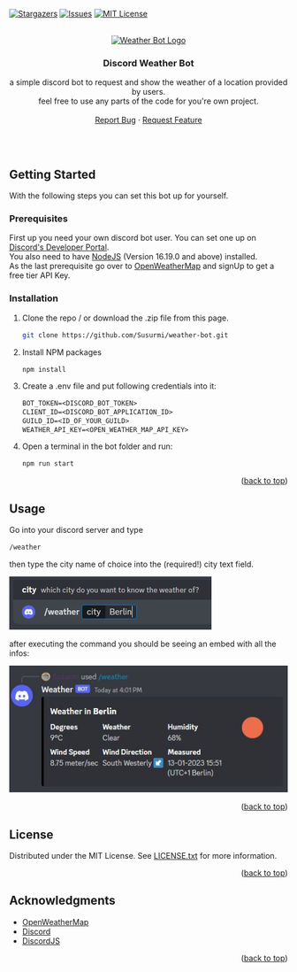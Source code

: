 <a name="readme-top"></a>

[![Stargazers][stars-shield]][stars-url]
[![Issues][issues-shield]][issues-url]
[![MIT License][license-shield]][license-url]

<!-- PROJECT LOGO -->
<br />
<div align="center">
  <a href="https://github.com/susurmi/weather-bot">
    <img src="https://cdn0.iconfinder.com/data/icons/weather-line-19/32/Sunny-64.png" alt="Weather Bot Logo" width="80" height="80">
  </a>

<h3 align="center">Discord Weather Bot</h3>

  <p align="center">
    a simple discord bot to request and show the weather of a location provided by users.<br />
    feel free to use any parts of the code for you're own project.
    <br />
    <br />
    <a href="https://github.com/susurmi/weather-bot/issues">Report Bug</a>
    ·
    <a href="https://github.com/susurmi/weather-bot/issues">Request Feature</a>
  </p>
</div>

<!-- GETTING STARTED -->

<br><br>

## Getting Started

With the following steps you can set this bot up for yourself.

### Prerequisites

First up you need your own discord bot user. You can set one up on [Discord's Developer Portal](https://discord.com/developers/applications).<br>
You also need to have [NodeJS](https://nodejs.org/en/) (Version 16.19.0 and above) installed.<br>
As the last prerequisite go over to [OpenWeatherMap](https://openweathermap.org/) and signUp to get a free tier API Key.

### Installation

1. Clone the repo / or download the .zip file from this page.
   ```sh
   git clone https://github.com/Susurmi/weather-bot.git
   ```
2. Install NPM packages
   ```sh
   npm install
   ```
3. Create a .env file and put following credentials into it:

   ```env
   BOT_TOKEN=<DISCORD_BOT_TOKEN>
   CLIENT_ID=<DISCORD_BOT_APPLICATION_ID>
   GUILD_ID=<ID_OF_YOUR_GUILD>
   WEATHER_API_KEY=<OPEN_WEATHER_MAP_API_KEY>
   ```

4. Open a terminal in the bot folder and run:

   ```sh
   npm run start
   ```

<p align="right">(<a href="#readme-top">back to top</a>)</p>

<!-- USAGE EXAMPLES -->

## Usage

Go into your discord server and type

```md
/weather
```

then type the city name of choice into the (required!) city text field.
<br>

![ScreenShot](https://raw.githubusercontent.com/susurmi/weather-bot/master/images/weather_command.JPG)

after executing the command you should be seeing an embed with all the infos:
<br>

![ScreenShot](https://raw.githubusercontent.com/susurmi/weather-bot/master/images/weather_embed.JPG)

<p align="right">(<a href="#readme-top">back to top</a>)</p>

## License

Distributed under the MIT License. See [LICENSE.txt](https://github.com/Susurmi/weather-bot/blob/main/LICENSE) for more information.

<p align="right">(<a href="#readme-top">back to top</a>)</p>

<!-- ACKNOWLEDGMENTS -->

## Acknowledgments

- [OpenWeatherMap](https://openweathermap.org/)
- [Discord](https://discord.com)
- [DiscordJS](https://discord.js.org/)

<p align="right">(<a href="#readme-top">back to top</a>)</p>

<!-- MARKDOWN LINKS & IMAGES -->
<!-- https://www.markdownguide.org/basic-syntax/#reference-style-links -->

[contributors-shield]: https://img.shields.io/github/contributors/Susurmi/weather-bot.svg?style=for-the-badge
[contributors-url]: https://github.com/Susurmi/weather-bot/graphs/contributors
[forks-shield]: https://img.shields.io/github/forks/Susurmi/weather-bot.svg?style=for-the-badge
[forks-url]: https://github.com/Susurmi/weather-bot/network/members
[stars-shield]: https://img.shields.io/github/stars/Susurmi/weather-bot.svg?style=for-the-badge
[stars-url]: https://github.com/Susurmi/weather-bot/stargazers
[issues-shield]: https://img.shields.io/github/issues/Susurmi/weather-bot.svg?style=for-the-badge
[issues-url]: https://github.com/Susurmi/weather-bot/issues
[license-shield]: https://img.shields.io/github/license/Susurmi/weather-bot.svg?style=for-the-badge
[license-url]: https://github.com/Susurmi/weather-bot/blob/master/LICENSE.txt
[linkedin-shield]: https://img.shields.io/badge/-LinkedIn-black.svg?style=for-the-badge&logo=linkedin&colorB=555
[linkedin-url]: https://linkedin.com/in/linkedin_username
[product-screenshot]: images/screenshot.png
[next.js]: https://img.shields.io/badge/next.js-000000?style=for-the-badge&logo=nextdotjs&logoColor=white
[next-url]: https://nextjs.org/
[react.js]: https://img.shields.io/badge/React-20232A?style=for-the-badge&logo=react&logoColor=61DAFB
[react-url]: https://reactjs.org/
[vue.js]: https://img.shields.io/badge/Vue.js-35495E?style=for-the-badge&logo=vuedotjs&logoColor=4FC08D
[vue-url]: https://vuejs.org/
[angular.io]: https://img.shields.io/badge/Angular-DD0031?style=for-the-badge&logo=angular&logoColor=white
[angular-url]: https://angular.io/
[svelte.dev]: https://img.shields.io/badge/Svelte-4A4A55?style=for-the-badge&logo=svelte&logoColor=FF3E00
[svelte-url]: https://svelte.dev/
[laravel.com]: https://img.shields.io/badge/Laravel-FF2D20?style=for-the-badge&logo=laravel&logoColor=white
[laravel-url]: https://laravel.com
[bootstrap.com]: https://img.shields.io/badge/Bootstrap-563D7C?style=for-the-badge&logo=bootstrap&logoColor=white
[bootstrap-url]: https://getbootstrap.com
[jquery.com]: https://img.shields.io/badge/jQuery-0769AD?style=for-the-badge&logo=jquery&logoColor=white
[jquery-url]: https://jquery.com
